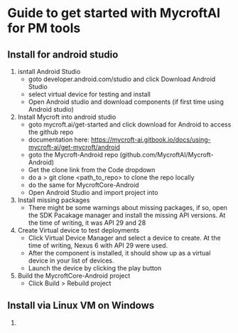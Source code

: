# Guide to get started with MycroftAI for PM tools

## Install for android studio

1. isntall Android Studio 
   - goto developer.android.com/studio and click Download Android Studio
   - select virtual device for testing and install
   - Open Android studio and download components (if first time using Android studio)
2. Install Mycroft into android studio
   - goto mycroft.ai/get-started and click download for Android to access the github repo
   - documentation here: https://mycroft-ai.gitbook.io/docs/using-mycroft-ai/get-mycroft/android
   - goto the Mycroft-Android repo (github.com/MycroftAI/Mycroft-Android)
   - Get the clone link from the Code dropdown
   - do a > git clone <path_to_repo> to clone the repo locally
   - do the same for MycroftCore-Android
   - Open Android Studio and import project into 
3. Install missing packages
   - There might be some warnings about missing packages, if so, open the SDK Pacakage manager and install the missing API versions. At the time of writing, it was API 29 and 28
4. Create Virtual device to test deployments
   - Click Virtual Device Manager and select a device to create. At the time of writing, Nexus 6 with API 29 were used. 
   - After the component is installed, it should show up as a virtual device in your list of devices. 
   - Launch the device by clicking the play button
5. Build the MycroftCore-Android project
   - Click Build > Rebuild project

## Install via Linux VM on Windows

1. 
